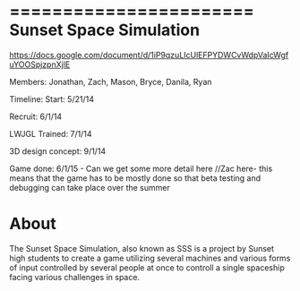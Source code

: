 =======================
Sunset Space Simulation
=======================
https://docs.google.com/document/d/1iP9qzuLIcUlEFPYDWCvWdpVaIcWgfuYOOSpjzpnXjlE


Members: 
Jonathan, Zach, Mason, Bryce, Danila, Ryan

Timeline:
Start: 5/21/14

Recruit: 6/1/14

LWJGL Trained: 7/1/14

3D design concept: 9/1/14

Game done: 6/1/15 - Can we get some more detail here
                  //Zac here- this means that the game has to be mostly done so that beta testing and debugging can take                                  place over the summer

About
=====
The Sunset Space Simulation, also known as SSS is a project by Sunset high students to create a game utilizing several machines and various forms of input controlled by several people at once to controll a single spaceship facing various challenges in space.
